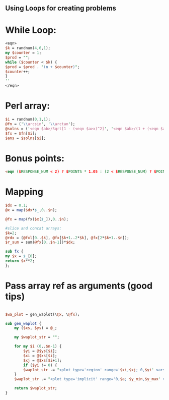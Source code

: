 ## Using Loops for creating problems

# While Loop:

```Perl
<eqn>
$k = randnum(4,6,1);
my $counter = 1;
$prod = "";
while ($counter < $k) {
$prod = $prod . "(n + $counter)";
$counter++;
}
''
</eqn>
```




# Perl array:

```Perl
$i = randnum(0,1,1);
@fn = ('\\arcsin', '\\arctan');
@solns = ('<eqn $ab>/Sqrt[1 - (<eqn $a>x)^2]', '<eqn $ab>/(1 + (<eqn $a>x)^2)');
$fx = $fn[$i];
$ans = $solns[$i];
```


# Bonus points:

```html
<eqn ($RESPONSE_NUM < 2) ? $POINTS * 1.05 : (2 < $RESPONSE_NUM) ? $POINTS * 0.7 : $POINTS>
```

# Mapping

```PERL
$dx = 0.1;
@x = map($dx*$_,0..$n);

@fx = map(fx($x[$_]),0..$n);

#slice and concat arrays:
$k=2;
@rdx = (@fxl[0..$k], @fx[$k+1..2*$k], @fx[2*$k+1..$n]);
$r_sum = sum(@fx[0..$n-1])*$dx;

sub fx {
my $x = $_[0];
return $x**2;
};
```

# Pass array ref as arguments (good tips)

```PERL

$wa_plot = gen_waplot(\@x, \@fx);

sub gen_waplot {
    my ($xs, $ys) = @_;

    my $waplot_str = "";

    for my $i (0..$n-1) {
        $yi = @$ys[$i];
        $xi = @$xs[$i];
        $xj = @$xs[$i+1];
        if ($yi != 0) {
        $waplot_str .= "<plot type='region' range='$xi,$xj; 0,$yi' vars='x, y' color='lightblue'> x > $xi && x < $xj</plot>";}
    }
    $waplot_str .= "<plot type='implicit' range='0,$a; $y_min,$y_max' vars='x,y' color='blue' thickness='thick'>y==f(x)</plot>";

    return $waplot_str;
}
```
